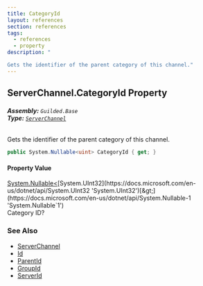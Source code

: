 ```yaml
---
title: CategoryId
layout: references
section: references
tags:
  - references
  - property
description: "

Gets the identifier of the parent category of this channel."
---
```


## ServerChannel.CategoryId Property
###### **Assembly:** `Guilded.Base`<br/>**Type:** [`ServerChannel`](ServerChannel 'Guilded.Base.Servers.ServerChannel')

Gets the identifier of the parent category of this channel.

```csharp
public System.Nullable<uint> CategoryId { get; }
```

#### Property Value
[System.Nullable&lt;](https://docs.microsoft.com/en-us/dotnet/api/System.Nullable-1 'System.Nullable`1')[System.UInt32](https://docs.microsoft.com/en-us/dotnet/api/System.UInt32 'System.UInt32')[&gt;](https://docs.microsoft.com/en-us/dotnet/api/System.Nullable-1 'System.Nullable`1')  
Category ID?

### See Also
- [ServerChannel](ServerChannel 'Guilded.Base.Servers.ServerChannel')
- [Id](ServerChannel.Id 'Guilded.Base.Servers.ServerChannel.Id')
- [ParentId](ServerChannel.ParentId 'Guilded.Base.Servers.ServerChannel.ParentId')
- [GroupId](ServerChannel.GroupId 'Guilded.Base.Servers.ServerChannel.GroupId')
- [ServerId](ServerChannel.ServerId 'Guilded.Base.Servers.ServerChannel.ServerId')